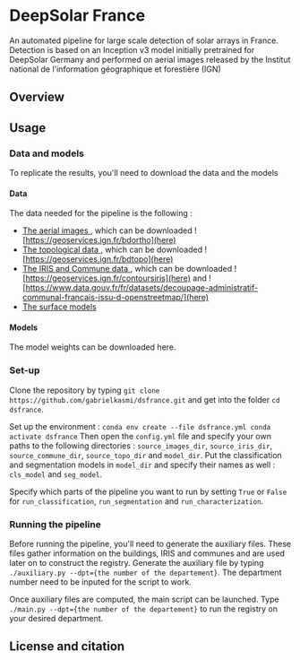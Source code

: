 # DeepSolar France

An automated pipeline for large scale detection of solar arrays in France. Detection is based on an Inception v3 model initially pretrained for DeepSolar Germany and performed on aerial images released by the Institut national de l'information géographique et forestière (IGN)

## Overview
## Usage

### Data and models

To replicate the results, you'll need to download the data and the models

#### Data

The data needed for the pipeline is the following :
- <u> The aerial images </u>, which can be downloaded ![https://geoservices.ign.fr/bdortho](here)
- <u> The topological data </u>, which can be downloaded ![https://geoservices.ign.fr/bdtopo](here)
- <u> The IRIS and Commune data </u>, which can be downloaded ![https://geoservices.ign.fr/contoursiris](here) and ![https://www.data.gouv.fr/fr/datasets/decoupage-administratif-communal-francais-issu-d-openstreetmap/](here)
- <u> The surface models </u>

#### Models

The model weights can be downloaded here.

### Set-up 

Clone the repository by typing `git clone https://github.com/gabrielkasmi/dsfrance.git` and get into the folder `cd dsfrance`. 

Set up the environment :
``
conda env create --file dsfrance.yml
conda activate dsfrance
``
Then open the `config.yml` file and specify your own paths to the following directories : `source_images_dir`, `source_iris_dir`, `source_commune_dir`, `source_topo_dir` and `model_dir`. Put the classification and segmentation models in `model_dir` and specify their names as well : `cls_model` and `seg_model`. 

Specify which parts of the pipeline you want to run by setting `True` or `False` for `run_classification`, `run_segmentation` and `run_characterization`.

### Running the pipeline

Before running the pipeline, you'll need to generate the auxiliary files. These files gather information on the buildings, IRIS and communes and are used later on to construct the registry. Generate the auxiliary file by typing `./auxiliary.py --dpt={the number of the departement}`. The department number need to be inputed for the script to work.

Once auxiliary files are computed, the main script can be launched. Type `./main.py --dpt={the number of the departement}` to run the registry on your desired department.


## License and citation
